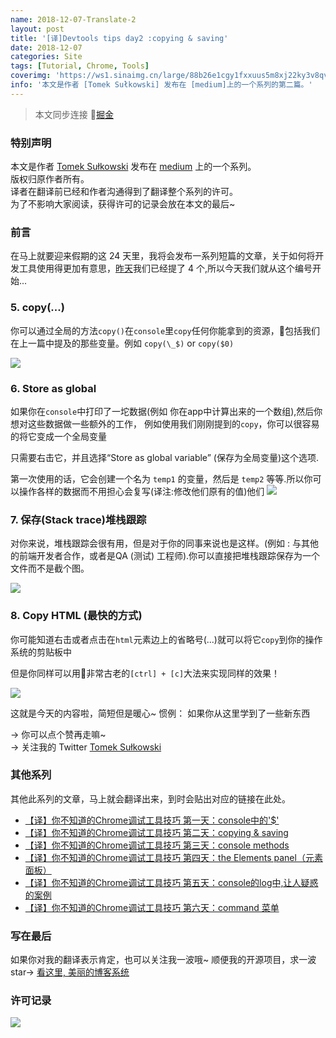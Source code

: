 ```yaml
---
name: 2018-12-07-Translate-2
layout: post
title: '[译]Devtools tips day2 :copying & saving'
date: 2018-12-07
categories: Site
tags: [Tutorial, Chrome, Tools]
coverimg: 'https://ws1.sinaimg.cn/large/88b26e1cgy1fxxuus5m8xj22ky3v8qv6.jpg'
info: '本文是作者 [Tomek Sułkowski] 发布在 [medium]上的一个系列的第二篇。'
---
```


> 本文同步连接 [掘金](https://juejin.im/post/5c0a0d5ff265da61117a1c75)

### 特别声明

本文是作者 [Tomek Sułkowski](https://twitter.com/sulco) 发布在 [medium](https://medium.com) 上的一个系列。<br>
版权归原作者所有。<br>
译者在翻译前已经和作者沟通得到了翻译整个系列的许可。<br>
为了不影响大家阅读，获得许可的记录会放在本文的最后~

### 前言

在马上就要迎来假期的这 24 天里，我将会发布一系列短篇的文章，关于如何将开发工具使用得更加有意思，[昨天](https://juejin.im/post/5c09a80151882521c81168a2)我们已经提了 4 个,所以今天我们就从这个编号开始...

### 5. copy(...)

你可以通过全局的方法`copy()`在`console`里`copy`任何你能拿到的资源，包括我们在上一篇中提及的那些变量。例如 `copy(\_$)` or `copy($0)`

![](https://user-gold-cdn.xitu.io/2018/12/7/16787442a1444125?w=1332&h=802&f=gif&s=1780049)

### 6. Store as global

如果你在`console`中打印了一坨数据(例如 你在app中计算出来的一个数组),然后你想对这些数据做一些额外的工作，
例如使用我们刚刚提到的`copy`，你可以很容易的将它变成一个全局变量

只需要右击它，并且选择“Store as global variable” (保存为全局变量)这个选项.

第一次使用的话，它会创建一个名为 `temp1` 的变量，然后是 `temp2` 等等.所以你可以操作各样的数据而不用担心会复写(译注:修改他们原有的值)他们
![](https://user-gold-cdn.xitu.io/2018/12/7/167874429e8b8f73?w=1332&h=480&f=gif&s=398741)

### 7. 保存(Stack trace)堆栈跟踪

对你来说，堆栈跟踪会很有用，但是对于你的同事来说也是这样。(例如 : 与其他的前端开发者合作，或者是QA (测试) 工程师).你可以直接把堆栈跟踪保存为一个文件而不是截个图。

![](https://user-gold-cdn.xitu.io/2018/12/7/16787442c1b6d1f7?w=888&h=536&f=gif&s=1461604)

### 8. Copy HTML (最快的方式)

你可能知道右击或者点击在`html`元素边上的省略号(...)就可以将它`copy`到你的操作系统的剪贴板中

但是你同样可以用非常古老的`[ctrl] + [c]`大法来实现同样的效果！

![](https://user-gold-cdn.xitu.io/2018/12/7/16787442daaa7199?w=1066&h=642&f=gif&s=2019692)

这就是今天的内容啦，简短但是暖心~
惯例： 如果你从这里学到了一些新东西

→ 你可以点个赞再走嘛~<br>
→ 关注我的 Twitter [Tomek Sułkowski](https://twitter.com/sulco)

### 其他系列

其他此系列的文章，马上就会翻译出来，到时会贴出对应的链接在此处。

- [【译】你不知道的Chrome调试工具技巧 第一天：console中的'$'](https://juejin.im/post/5c09a80151882521c81168a2)
- [【译】你不知道的Chrome调试工具技巧 第二天：copying & saving](https://juejin.im/post/5c0a0d5ff265da61117a1c75)
- [【译】你不知道的Chrome调试工具技巧 第三天：console methods](https://juejin.im/post/5c0a8ce6f265da6141716329)
- [【译】你不知道的Chrome调试工具技巧 第四天：the Elements panel（元素面板）](https://juejin.im/post/5c0d2d85f265da612061a62f)
- [【译】你不知道的Chrome调试工具技巧 第五天：console的log中,让人疑惑的案例](https://juejin.im/post/5c0edc31f265da611c26d08a)
- [【译】你不知道的Chrome调试工具技巧 第六天：command 菜单](https://juejin.im/editor/posts/5c0ee12551882545e24ef291)

### 写在最后
如果你对我的翻译表示肯定，也可以关注我一波哦~
顺便我的开源项目，求一波 star→ [看这里, 美丽的博客系统](https://github.com/DendiSe7enGitHub/vue-blog-generater)


### 许可记录

![](https://user-gold-cdn.xitu.io/2018/12/7/16785bf236522479?w=648&h=675&f=png&s=103687)
